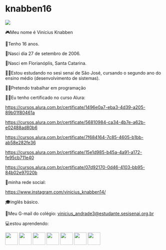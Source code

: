 # knabben16

![](https://komarev.com/ghpvc/?username=your-github-knabben16)

🎮Meu nome é Vinícius Knabben

🎈Tenho 16 anos.

🎈Nasci dia 27 de setembro de 2006.

🎈Nasci em Florianóplis, Santa Catarina.

👨‍🎓Estou estudando no sesi senai de São José, cursando o segundo ano do ensino médio (desenvolvimento de sistemas).

👨‍💻Pretendo trabalhar em programação

👨‍💻Eu tenho certificado no curso Alura: 

https://cursos.alura.com.br/certificate/1496e0a7-eba3-4d39-a205-89b01f80461a

https://cursos.alura.com.br/certificate/56810984-ca34-4b7e-a62b-e02488ad80b6

https://cursos.alura.com.br/certificate/7f684164-7c85-4605-b1bb-ab58e282fe36

https://cursos.alura.com.br/certificate/15e1d985-b45a-4a91-a172-fe95cb711e40

https://cursos.alura.com.br/certificate/07d92170-0d46-4103-bb95-84b02e97020b

📝minha rede social:

https://www.instagram.com/vinicius_knabben14/

🎓inglês básico.

💾Meu G-mail do colégio: vinicius_andrade3@estudante.sesisenai.org.br

💻estou aprendendo:

<img src="https://cdn.jsdelivr.net/gh/devicons/devicon/icons/vscode/vscode-original-wordmark.svg" height="40" width="40"/>
<img src="https://cdn.jsdelivr.net/gh/devicons/devicon/icons/figma/figma-original.svg" height="40" width="40"/>
<img src="https://cdn.jsdelivr.net/gh/devicons/devicon/icons/github/github-original-wordmark.svg" height="40" width="40"/>
<img src="https://cdn.jsdelivr.net/gh/devicons/devicon/icons/javascript/javascript-original.svg" height="40" width="40"/>
<img src="https://cdn.jsdelivr.net/gh/devicons/devicon/icons/linux/linux-original.svg" height="40" width="40"/>
<img src="https://cdn.jsdelivr.net/gh/devicons/devicon/icons/nodejs/nodejs-original-wordmark.svg" height="40" width="40"/>
<img src="https://cdn.jsdelivr.net/gh/devicons/devicon/icons/sqlite/sqlite-original-wordmark.svg" height="40" width="40"/>
